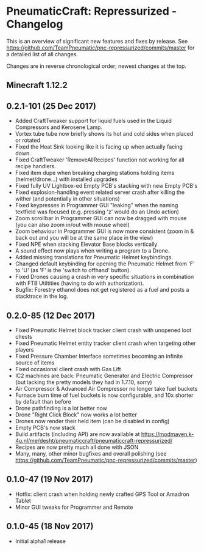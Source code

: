 # PneumaticCraft: Repressurized - Changelog

This is an overview of significant new features and fixes by release.  See https://github.com/TeamPneumatic/pnc-repressurized/commits/master for a detailed list of all changes.

Changes are in reverse chronological order; newest changes at the top.

## Minecraft 1.12.2

## 0.2.1-101 (25 Dec 2017)

* Added CraftTweaker support for liquid fuels used in the Liquid Compressors and Kerosene Lamp.
* Vortex tube tube now briefly shows its hot and cold sides when placed or rotated
* Fixed the Heat Sink looking like it is facing up when actually facing down.
* Fixed CraftTweaker 'RemoveAllRecipes' function not working for all recipe handlers.
* Fixed item dupe when breaking charging stations holding items (helmet/drone...) with installed upgrades 
* Fixed fully UV Lightbox-ed Empty PCB's stacking with new Empty PCB's
* Fixed explosion-handling event related server crash after killing the wither (and potentially in other situations)
* Fixed keypresses in Programmer GUI "leaking" when the naming textfield was focused (e.g. pressing 'z' would do an Undo action)
* Zoom scrollbar in Programmer GUI can now be dragged with mouse (you can also zoom in/out with mouse wheel)
* Zoom behaviour in Programmer GUI is now more consistent (zoom in & back out and you will be at the same place in the view)
* Fixed NPE when stacking Elevator Base blocks vertically
* A sound effect now plays when writing a program to a Drone.
* Added missing translations for Pneumatic Helmet keybindings.
* Changed default keybinding for opening the Pneumatic Helmet from 'F' to 'U' (as 'F' is the 'switch to offhand' button).
* Fixed Drones causing a crash in very specific situations in combination with FTB Utiltities (having to do with authorization).
* Bugfix: Forestry ethanol does not get registered as a fuel and posts a stacktrace in the log.

## 0.2.0-85 (12 Dec 2017)

* Fixed Pneumatic Helmet block tracker client crash with unopened loot chests
* Fixed Pneumatic Helmet entity tracker client crash when targeting other players
* Fixed Pressure Chamber Interface sometimes becoming an infinite source of items
* Fixed occasional client crash with Gas Lift
* IC2 machines are back: Pneumatic Generator and Electric Compressor (but lacking the pretty models they had in 1.7.10, sorry)
* Air Compressor & Advanced Air Compressor no longer take fuel buckets
* Furnace burn time of fuel buckets is now configurable, and 10x shorter by default than before
* Drone pathfinding is a lot better now
* Drone "Right Click Block" now works a lot better
* Drones now render their held item (can be disabled in config)
* Empty PCB's now stack
* Build artifacts (including API) are now available at https://modmaven.k-4u.nl/me/desht/pneumaticcraft/pneumaticcraft-repressurized/
* Recipes are now pretty much all done with JSON
* Many, many, other minor bugfixes and overall polishing (see https://github.com/TeamPneumatic/pnc-repressurized/commits/master)

## 0.1.0-47 (19 Nov 2017)
* Hotfix: client crash when holding newly crafted GPS Tool or Amadron Tablet
* Minor GUI tweaks for Programmer and Remote

## 0.1.0-45 (18 Nov 2017)
* Initial alpha1 release
